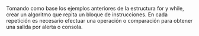 Tomando como base los ejemplos anteriores de la estructura for y while, 
crear un algoritmo que repita un bloque de instrucciones. 
En cada repetición es necesario efectuar una operación o comparación para obtener una salida por alerta o consola.

